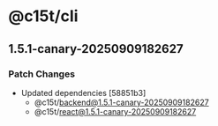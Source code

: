 # @c15t/cli

## 1.5.1-canary-20250909182627

### Patch Changes

- Updated dependencies [58851b3]
  - @c15t/backend@1.5.1-canary-20250909182627
  - @c15t/react@1.5.1-canary-20250909182627
